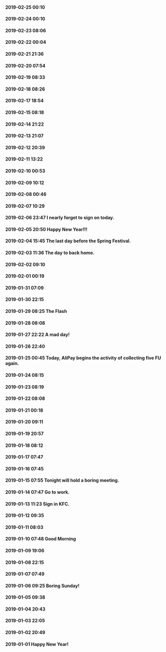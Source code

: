 #### 

#### 2019-02-25 00:10

#### 2019-02-24 00:10

#### 2019-02-23 08:06

#### 2019-02-22 00:04

#### 2019-02-21 21:36

#### 2019-02-20 07:54

#### 2019-02-19 08:33

#### 2019-02-18 08:26

#### 2019-02-17 18:54

#### 2019-02-15 08:18

#### 2019-02-14 21:22

#### 2019-02-13 21:07

#### 2019-02-12 20:39

#### 2019-02-11 13:22

#### 2019-02-10 00:53

#### 2019-02-09 10:12

#### 2019-02-08 00:46

#### 2019-02-07 10:29

#### 2019-02-06 23:47 I nearly forget to sign on today.

#### 2019-02-05 20:50 Happy New Year!!!

#### 2019-02-04 15:45 The last day before the Spring Festival.

#### 2019-02-03 11:36 The day to back home. 

#### 2019-02-02 09:10

#### 2019-02-01 00:19

#### 2019-01-31 07:09

#### 2019-01-30 22:15

#### 2019-01-29 08:25 The Flash

#### 2019-01-28 08:08

#### 2019-01-27 22:22 A mad day!

#### 2019-01-26 22:40

#### 2019-01-25 00:45 Today, AliPay begins the activity of collecting five FU again. 

#### 2019-01-24 08:15

#### 2019-01-23 08:19

#### 2019-01-22 08:08

#### 2019-01-21 00:18

#### 2019-01-20 09:11

#### 2019-01-19 20:57

#### 2019-01-18 08:12

#### 2019-01-17 07:47

#### 2019-01-16 07:45

#### 2019-01-15 07:55 Tonight will hold a boring meeting.

#### 2019-01-14 07:47 Go to work.

#### 2019-01-13 11:23 Sign in KFC.

#### 2019-01-12 09:35

#### 2019-01-11 08:03

#### 2019-01-10 07:48 Good Morning

#### 2019-01-09 19:06

#### 2019-01-08 22:15

#### 2019-01-07 07:49

#### 2019-01-06 09:25 Boring Sunday!

#### 2019-01-05 09:38

#### 2019-01-04 20:43

#### 2019-01-03 22:05

#### 2019-01-02 20:49

#### 2019-01-01 Happy New Year!

